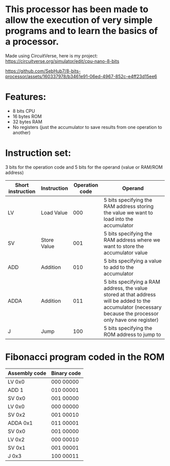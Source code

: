 # This processor has been made to allow the execution of very simple programs and to learn the basics of a processor.
Made using CircuitVerse, here is my project: https://circuitverse.org/simulator/edit/cpu-nano-8-bits


https://github.com/SebHub7/8-bits-processor/assets/160337978/b3461e91-06ed-4967-852c-e4ff23d15ee6


# Features:
  - 8 bits CPU
  - 16 bytes ROM
  - 32 bytes RAM
  - No registers (just the accumulator to save results from one operation to another)

# Instruction set:
3 bits for the operation code and 5 bits for the operand (value or RAM/ROM address)

| Short instruction | Instruction | Operation code | Operand |
| --- | --- | --- | --- |
| LV | Load Value | 000 | 5 bits specifying the RAM address storing the value we want to load into the accumulator |
| SV | Store Value | 001 | 5 bits specifying the RAM address where we want to store the accumulator value |
| ADD | Addition | 010 | 5 bits specifying a value to add to the accumulator |
| ADDA | Addition | 011 | 5 bits specifying a RAM address, the value stored at that address will be added to the accumulator (necessary because the processor only have one register) |
| J | Jump | 100 | 5 bits specifying the ROM address to jump to |

# Fibonacci program coded in the ROM
| Assembly code | Binary code | 
| --- | --- |
| LV 0x0 | 000 00000 |
| ADD 1 | 010 00001 |
| SV 0x0 | 001 00000 |
| LV 0x0 | 000 00000 |
| SV 0x2 | 001 00010 |
| ADDA 0x1 | 011 00001 |
| SV 0x0 | 001 00000 |
| LV 0x2 | 000 00010 |
| SV 0x1 | 001 00001 |
| J 0x3 | 100 00011 |
